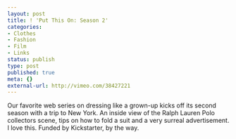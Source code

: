 ```yaml
---
layout: post
title: ! 'Put This On: Season 2'
categories:
- Clothes
- Fashion
- Film
- Links
status: publish
type: post
published: true
meta: {}
external-url: http://vimeo.com/38427221
---
```

Our favorite web series on dressing like a grown-up kicks off its second season with a trip to New York. An inside view of the Ralph Lauren Polo collectors scene, tips on how to fold a suit and a very surreal advertisement. I love this. Funded by Kickstarter, by the way.
